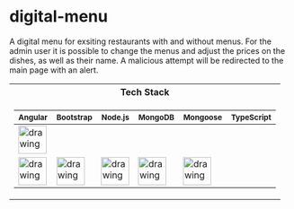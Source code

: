 # digital-menu

A digital menu for exsiting restaurants with and without menus. For the admin
user it is possible to change the menus and adjust the prices on the dishes,
as well as their name. A malicious attempt will be redirected to the main page 
with an alert.

<table>
<tr><th>Tech Stack</th></tr>
<tr><td>

 <sub> Angular </sub> |  <sub> Bootstrap </sub> | <sub> Node.js </sub> | <sub> MongoDB </sub> | <sub> Mongoose </sub> |  <sub> TypeScript </sub> 
|--|--|--|--|--|--
<img src="https://github.com/nik-neg/digital-menu/blob//main/techstack_images/angular-icon.svg" alt="drawing" width="50"/> |
<img src="https://github.com/nik-neg/digital-menu/blob//main/techstack_images/bootstrap.svg" alt="drawing" width="50"/> | <img src="https://github.com/nik-neg/digital-menu/blob//main/techstack_images/nodejs.svg" alt="drawing" width="50"/> | <img src="https://github.com/nik-neg/digital-menu/blob//main/techstack_images/nodejs.svg" alt="drawing" width="50"/> | <img src="https://github.com/nik-neg/digital-menu/blob//main/techstack_images/mongoose.png" alt="drawing" width="50"/> | <img src="https://github.com/nik-neg/digital-menu/blob//main/techstack_images/typescript-icon.svg" alt="drawing" width="50"/> | 
</td></tr>
</table> 
